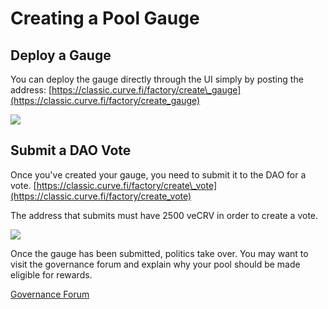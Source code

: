 # Creating a Pool Gauge

## Deploy a Gauge

You can deploy the gauge directly through the UI simply by posting the address: [https://classic.curve.fi/factory/create\_gauge](https://classic.curve.fi/factory/create_gauge)

![](https://2254922201-files.gitbook.io/~/files/v0/b/gitbook-legacy-files/o/assets%2F-MFA0rQI3SzfbVFgp3Ic%2F-MkP0d42v-hL3Bh1F0C0%2F-MkP6iK3aIYXPARQ9vry%2FScreen%20Shot%202021-09-24%20at%204.23.11%20PM.png?alt=media&token=0269d4f4-23cd-490b-bbd1-50537414c8b2)

## Submit a DAO Vote

Once you've created your gauge, you need to submit it to the DAO for a vote. [https://classic.curve.fi/factory/create\_vote](https://classic.curve.fi/factory/create_vote)​

The address that submits must have 2500 veCRV in order to create a vote.

![](https://2254922201-files.gitbook.io/~/files/v0/b/gitbook-legacy-files/o/assets%2F-MFA0rQI3SzfbVFgp3Ic%2F-MkP0d42v-hL3Bh1F0C0%2F-MkP751_FVeykfdjJfGZ%2FScreen%20Shot%202021-09-24%20at%204.24.48%20PM.png?alt=media&token=eace7dbd-6f54-472b-b328-d572d257d437)

Once the gauge has been submitted, politics take over. You may want to visit the governance forum and explain why your pool should be made eligible for rewards.

[Governance Forum](https://gov.curve.fi/)
